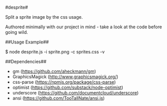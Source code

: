 #desprite#

Split a sprite image by the css usage.

Authored minimally with our project in mind - take a look at the code before going wild.

##Usage Example##

$ node desprite.js -i sprite.png -c sprites.css -v
  
##Dependencies##

+ gm (https://github.com/aheckmann/gm)
+ GraphicsMagick (http://www.graphicsmagick.org/)
+ css-parse (https://npmjs.org/package/css-parse)
+ optimist (https://github.com/substack/node-optimist)
+ underscore (https://github.com/documentcloud/underscore)
+ ansi (https://github.com/TooTallNate/ansi.js)
